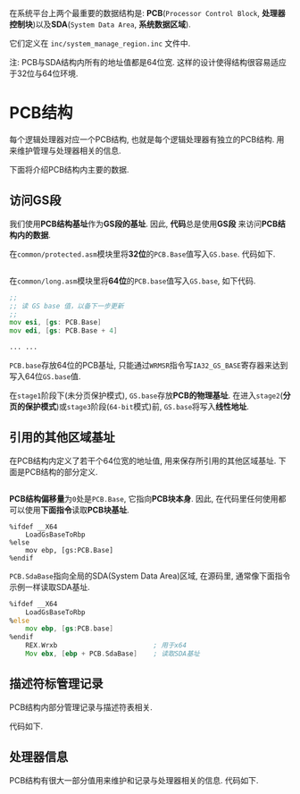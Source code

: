
在系统平台上两个最重要的数据结构是: **PCB**(`Processor Control Block`, **处理器控制块**)以及**SDA**(`System Data Area`, **系统数据区域**).

它们定义在 `inc/system_manage_region.inc` 文件中.

注: PCB与SDA结构内所有的地址值都是64位宽. 这样的设计使得结构很容易适应于32位与64位环境.

# PCB结构

每个逻辑处理器对应一个PCB结构, 也就是每个逻辑处理器有独立的PCB结构. 用来维护管理与处理器相关的信息.

下面将介绍PCB结构内主要的数据.

## 访问GS段

我们使用**PCB结构基址**作为**GS段的基址**. 因此, **代码**总是使用**GS段** 来访问**PCB结构内的数据**. 

在`common/protected.asm`模块里将**32位**的`PCB.Base`值写入`GS.base`. 代码如下.

```

```

在`common/long.asm`模块里将**64位**的`PCB.base`值写入`GS.base`, 如下代码.

```asm
;;
;; 读 GS base 值，以备下一步更新
;;
mov esi, [gs: PCB.Base]
mov edi, [gs: PCB.Base + 4]

... ...


```

`PCB.base`存放64位的PCB基址, 只能通过`WRMSR`指令写`IA32_GS_BASE`寄存器来达到写入64位`GS.base`值.

在`stage1`阶段下(未分页保护模式), `GS.base`存放**PCB的物理基址**. 在进入`stage2`(**分页的保护模式**)或`stage3`阶段(`64-bit`模式)前, `GS.base`将写入**线性地址**.

## 引用的其他区域基址

在PCB结构内定义了若干个64位宽的地址值, 用来保存所引用的其他区域基址. 下面是PCB结构的部分定义.

```

```

**PCB结构偏移量**为`0`处是`PCB.Base`, 它指向**PCB块本身**. 因此, 在代码里任何使用都可以使用**下面指令**读取**PCB块基址**.

```
%ifdef __X64
    LoadGsBaseToRbp
%else
    mov ebp, [gs:PCB.Base]
%endif
```

`PCB.SdaBase`指向全局的SDA(System Data Area)区域, 在源码里, 通常像下面指令示例一样读取SDA基址.

```asm
%ifdef __X64
    LoadGsBaseToRbp
%else
    mov ebp, [gs:PCB.base]
%endif
    REX.Wrxb                        ; 用于x64
    Mov ebx, [ebp + PCB.SdaBase]    ; 读取SDA基址
```

## 描述符标管理记录

PCB结构内部分管理记录与描述符表相关.

代码如下.



## 处理器信息

PCB结构有很大一部分值用来维护和记录与处理器相关的信息. 代码如下.


